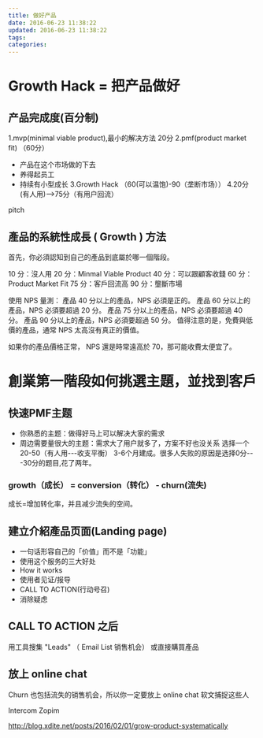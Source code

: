 ```yaml
---
title: 做好产品
date: 2016-06-23 11:38:22
updated: 2016-06-23 11:38:22
tags:
categories:
---
```



# Growth Hack = 把产品做好

## 产品完成度(百分制)

1.mvp(minimal viable product),最小的解决方法 20分 2.pmf(product market fit) （60分）

- 产品在这个市场做的下去
- 养得起员工
- 持续有小型成长 3.Growth Hack （60(可以温饱)-90（垄断市场）） 4.20分(有人用)-->75分（有用户回流）

pitch

## 產品的系統性成長 ( Growth ) 方法

首先，你必須認知到自己的產品到底屬於哪一個階段。

10 分：沒人用 20 分：Minmal Viable Product 40 分：可以跟顧客收錢 60 分：Product Market Fit 75 分：客戶回流高 90 分：壟斷市場

使用 NPS 量測： 產品 40 分以上的產品，NPS 必須是正的。 產品 60 分以上的產品，NPS 必須要超過 20 分。 產品 75 分以上的產品，NPS 必須要超過 40 分。 產品 90 分以上的產品，NPS 必須要超過 50 分。 值得注意的是，免費與低價的產品，通常 NPS 太高沒有真正的價值。

如果你的產品價格正常， NPS 還是時常遠高於 70，那可能收費太便宜了。
<!-- more -->
# 創業第一階段如何挑選主題，並找到客戶

## 快速PMF主题

- 你熟悉的主题：做得好马上可以解决大家的需求
- 周边需要量很大的主题：需求大了用户就多了，方案不好也没关系 选择一个20-50（有人用---收支平衡） 3-6个月建成。很多人失败的原因是选择0分---30分的题目,花了两年。

### growth（成长） = conversion（转化） - churn(流失)

成长=增加转化率，并且减少流失的空间。

## 建立介紹產品页面(Landing page)

- 一句话形容自己的「价值」而不是「功能」
- 使用这个服务的三大好处
- How it works
- 使用者见证/报导
- CALL TO ACTION(行动号召)
- 消除疑虑

## CALL TO ACTION 之后

用工具搜集 "Leads" （ Email List 销售机会） 或直接購買產品

## 放上 online chat

Churn 也包括流失的销售机会，所以你一定要放上 online chat 软文捕捉这些人

Intercom Zopim

<http://blog.xdite.net/posts/2016/02/01/grow-product-systematically>
